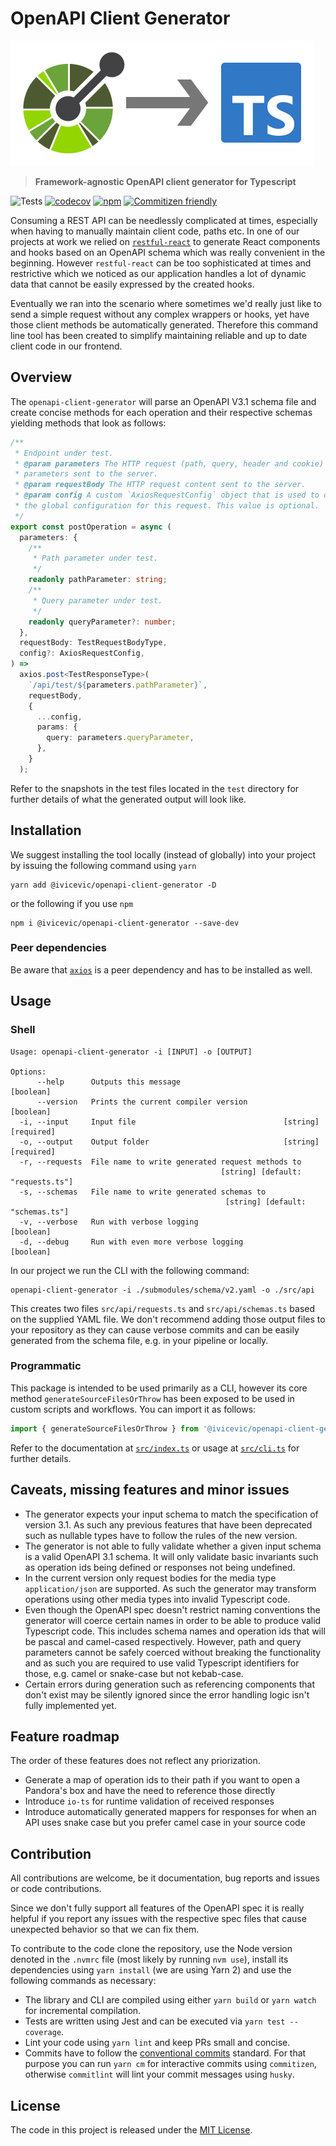 # OpenAPI Client Generator

![Logo](./docs/logo.png)

> **Framework-agnostic OpenAPI client generator for Typescript**

![Tests](https://github.com/ChristianIvicevic/openapi-client-generator/workflows/Tests/badge.svg)
[![codecov](https://codecov.io/gh/ChristianIvicevic/openapi-client-generator/branch/main/graph/badge.svg?token=JB66SCDW2Q)](https://codecov.io/gh/ChristianIvicevic/openapi-client-generator)
[![npm](https://img.shields.io/npm/v/@ivicevic/openapi-client-generator)](https://www.npmjs.com/package/@ivicevic/openapi-client-generator)
[![Commitizen friendly](https://img.shields.io/badge/commitizen-friendly-brightgreen.svg)](http://commitizen.github.io/cz-cli/)

Consuming a REST API can be needlessly complicated at times, especially when having to manually maintain client code, paths etc.
In one of our projects at work we relied on [`restful-react`](https://github.com/contiamo/restful-react) to generate React components and hooks based on an OpenAPI schema which was really convenient in the beginning.
However `restful-react` can be too sophisticated at times and restrictive which we noticed as our application handles a lot of dynamic data that cannot be easily expressed by the created hooks.

Eventually we ran into the scenario where sometimes we'd really just like to send a simple request without any complex wrappers or hooks, yet have those client methods be automatically generated.
Therefore this command line tool has been created to simplify maintaining reliable and up to date client code in our frontend.

## Overview

The `openapi-client-generator` will parse an OpenAPI V3.1 schema file and create concise methods for each operation and their respective schemas yielding methods that look as follows:

```typescript
/**
 * Endpoint under test.
 * @param parameters The HTTP request (path, query, header and cookie)
 * parameters sent to the server.
 * @param requestBody The HTTP request content sent to the server.
 * @param config A custom `AxiosRequestConfig` object that is used to override
 * the global configuration for this request. This value is optional.
 */
export const postOperation = async (
  parameters: {
    /**
     * Path parameter under test.
     */
    readonly pathParameter: string;
    /**
     * Query parameter under test.
     */
    readonly queryParameter?: number;
  },
  requestBody: TestRequestBodyType,
  config?: AxiosRequestConfig,
) =>
  axios.post<TestResponseType>(
    `/api/test/${parameters.pathParameter}`,
    requestBody,
    {
      ...config,
      params: {
        query: parameters.queryParameter,
      },
    }
  );
```

Refer to the snapshots in the test files located in the `test` directory for further details of what the generated output will look like.

## Installation

We suggest installing the tool locally (instead of globally) into your project by issuing the following command using `yarn`
```
yarn add @ivicevic/openapi-client-generator -D
```
or the following if you use `npm`
```
npm i @ivicevic/openapi-client-generator --save-dev
```

### Peer dependencies

Be aware that [`axios`](https://www.npmjs.com/package/axios) is a peer dependency and has to be installed as well.

## Usage

### Shell

```
Usage: openapi-client-generator -i [INPUT] -o [OUTPUT]

Options:
      --help      Outputs this message                                 [boolean]
      --version   Prints the current compiler version                  [boolean]
  -i, --input     Input file                                 [string] [required]
  -o, --output    Output folder                              [string] [required]
  -r, --requests  File name to write generated request methods to
                                               [string] [default: "requests.ts"]
  -s, --schemas   File name to write generated schemas to
                                                [string] [default: "schemas.ts"]
  -v, --verbose   Run with verbose logging                             [boolean]
  -d, --debug     Run with even more verbose logging                   [boolean]
```

In our project we run the CLI with the following command:

```
openapi-client-generator -i ./submodules/schema/v2.yaml -o ./src/api
```

This creates two files `src/api/requests.ts` and `src/api/schemas.ts` based on the supplied YAML file.
We don't recommend adding those output files to your repository as they can cause verbose commits and can be easily generated from the schema file, e.g. in your pipeline or locally.

### Programmatic

This package is intended to be used primarily as a CLI, however its core method `generateSourceFilesOrThrow` has been exposed to be used in custom scripts and workflows.
You can import it as follows:

```ts
import { generateSourceFilesOrThrow } from '@ivicevic/openapi-client-generator';
```

Refer to the documentation at [`src/index.ts`](./src/index.ts) or usage at [`src/cli.ts`](./src/cli.ts) for further details.

## Caveats, missing features and minor issues

* The generator expects your input schema to match the specification of version 3.1.
As such any previous features that have been deprecated such as nullable types have to follow the rules of the new version.
* The generator is not able to fully validate whether a given input schema is a valid OpenAPI 3.1 schema.
It will only validate basic invariants such as operation ids being defined or responses not being undefined.
* In the current version only request bodies for the media type `application/json` are supported.
As such the generator may transform operations using other media types into invalid Typescript code.
* Even though the OpenAPI spec doesn't restrict naming conventions the generator will coerce certain names in order to be able to produce valid Typescript code.
This includes schema names and operation ids that will be pascal and camel-cased respectively.
However, path and query parameters cannot be safely coerced without breaking the functionality and as such you are required to use valid Typescript identifiers for those, e.g. camel or snake-case but not kebab-case.
* Certain errors during generation such as referencing components that don't exist may be silently ignored since the error handling logic isn't fully implemented yet.

## Feature roadmap

The order of these features does not reflect any priorization.

* Generate a map of operation ids to their path if you want to open a Pandora's box and have the need to reference those directly
* Introduce `io-ts` for runtime validation of received responses
* Introduce automatically generated mappers for responses for when an API uses snake case but you prefer camel case in your source code

## Contribution

All contributions are welcome, be it documentation, bug reports and issues or code contributions.

Since we don't fully support all features of the OpenAPI spec it is really helpful if you report any issues with the respective spec files that cause unexpected behavior so that we can fix them.

To contribute to the code clone the repository, use the Node version denoted in the `.nvmrc` file (most likely by running `nvm use`), install its dependencies using `yarn install` (we are using Yarn 2) and use the following commands as necessary:

* The library and CLI are compiled using either `yarn build` or `yarn watch` for incremental compilation.
* Tests are written using Jest and can be executed via `yarn test --coverage`.
* Lint your code using `yarn lint` and keep PRs small and concise.
* Commits have to follow the [conventional commits](https://www.conventionalcommits.org/) standard.
  For that purpose you can run `yarn cm` for interactive commits using `commitizen`, otherwise `commitlint` will lint your commit messages using `husky`.

## License

The code in this project is released under the [MIT License](./LICENSE).
